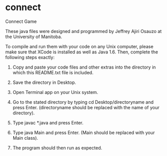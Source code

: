 # connect
Connect Game

These java files were designed and programmed by Jeffrey Ajiri Osauzo at the University of Manitoba.

To compile and run them with your code on any Unix computer, please make sure that XCode is installed as well as Java 1.6. Then, complete the following steps exactly:

1. Copy and paste your code files and other extras into the directory in which this README.txt file is included.

2. Save the directory in Desktop.

3. Open Terminal app on your Unix system.

4. Go to the stated directory by typing cd Desktop/directoryname and press Enter. (directoryname should be replaced with the name of your directory).

5. Type javac *.java and press Enter.

6. Type java Main and press Enter. (Main should be replaced with your Main class).

7. The program should then run as expected.

